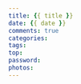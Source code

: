 ```yaml
---
title: {{ title }}
date: {{ date }}
comments: true
categories:
tags:
top:
password:
photos:
---
```

